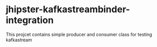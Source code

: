 # jhipster-kafkastreambinder-integration
This projcet contains simple producer and consumer class for testing kafkastream
